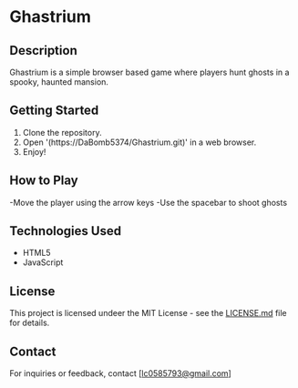 # Ghastrium

## Description
Ghastrium is a simple browser based game where players hunt ghosts in a spooky, haunted mansion.

## Getting Started
1. Clone the repository.
2. Open '(https://DaBomb5374/Ghastrium.git)' in a web browser.
3. Enjoy!

## How to Play
-Move the player using the arrow keys
-Use the spacebar to shoot ghosts

## Technologies Used
- HTML5
- JavaScript

## License
This project is licensed undeer the MIT License - see the [LICENSE.md](LICENSE.md) file for details.

## Contact
For inquiries or feedback, contact [lc0585793@gmail.com]
